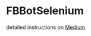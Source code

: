 # FBBotSelenium
detailed instructions on [Medium](https://medium.com/@twizzy.indy/making-a-basic-facebook-bot-with-selenium-python-ac22aa6d1631)